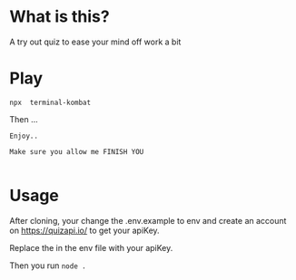 # What is this?

A try out quiz to ease your mind off work a bit

# Play

`npx  terminal-kombat `

Then ...

```
Enjoy..

Make sure you allow me FINISH YOU


```
# Usage

After cloning, your change the .env.example to env and create an account on https://quizapi.io/ to get your apiKey.

Replace the <YOUR QUIZ API GOES HERE> in the env file with your apiKey.
  
Then you run `node .`

